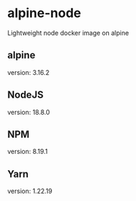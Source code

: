 # alpine-node
Lightweight node docker image on alpine

## alpine
version: 3.16.2

## NodeJS
version: 18.8.0

## NPM
version: 8.19.1

## Yarn
version: 1.22.19
